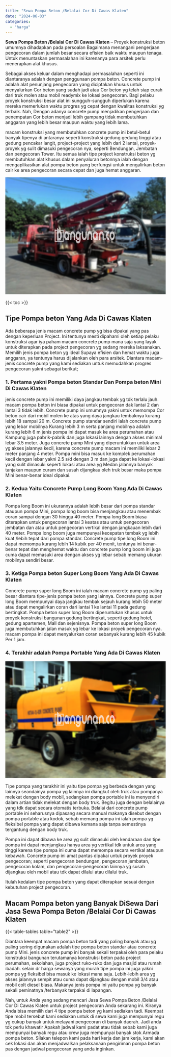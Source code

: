 ```yaml
---
title: "Sewa Pompa Beton /Belalai Cor Di Cawas Klaten"
date: "2024-06-03"
categories: 
  - "harga"
---
```


**Sewa Pompa Beton /Belalai Cor Di Cawas Klaten** – Proyek konstruksi beton umumnya dihadapkan pada persoalan Bagaimana menangani pengerjaan pengecoran dalam jumlah besar secara efisien baik waktu maupun tenaga. Untuk menuntaskan permasalahan ini karenanya para arsitek perlu menerapkan alat khusus.

Sebagai akses keluar dalam menghadapi permasalahan seperti ini diantaranya adalah dengan penggunaan pompa beton. Concrete pump ini adalah alat penunjang pengecoran yang diciptakan khusus untuk menyalurkan Cor beton yang sudah jadi atau Cor beton yg telah siap curah dari truk molen atau mobil readymix ke lokasi pengecoran. Bagi pelaku proyek konstruksi besar alat ini sungguh-sungguh diperlukan karena mereka memerlukan waktu progres yg cepat dengan kwalitas konstruksi yg terbaik. Nah, Dengan adanya concrete pump menjadikan pengerjaan dan penempatan Cor beton menjadi lebih gampang tidak membutuhkan anggaran yang lebih besar maupun waktu yang lebih lama.

macam konstruksi yang membutuhkan concrete pump ini betul-betul banyak tipenya di antaranya seperti konstruksi gedung gedung tinggi atau gedung pencakar langit, project-project yang lebih dari 2 lantai, proyek-proyek yg sulit dimasuki pengecoran nya, seperti Bendungan, Jembatan dan pengecoran Tower. Itu semua ialah tipe project konstruksi beton yg membutuhkan alat khusus dalam penyaluran betonnya ialah dengan mengaplikasikan alat pompa beton yang berfungsi untuk mengalirkan beton cair ke area pengecoran secara cepat dan juga hemat anggaran.

![Sewa Pompa Beton /Belalai Cor Di Cawas Klaten](/images/sewa-concrete-pump-03.png)

{{< toc >}}

## Tipe Pompa beton Yang Ada Di Cawas Klaten

Ada beberapa jenis macam concrete pump yg bisa dipakai yang pas dengan keperluan Project. Ini tentunya mesti dipahami oleh setiap pelaku konstruksi agar iya paham macam concrete pump mana saja yang layak untuk diterapkan pada project pengecoran yg sedang mereka laksanakan. Memilih jenis pompa beton yg ideal Supaya efisien dan hemat waktu juga anggaran, ya tentunya harus dijalankan oleh para arsitek. Diantara macam-jenis concrete pump yang kami sediakan untuk memudahkan progres pengecoran yakni sebagai berikut;

### 1\. Pertama yakni Pompa beton Standar Dan Pompa beton Mini Di Cawas Klaten

jenis concrete pump ini memiliki daya jangkau tembak yg tdk terlalu jauh. macam pompa beton ini biasa dipakai untuk pengecoran dak lantai 2 dan lantai 3 tidak lebih. Concrete pump ini umumnya yakni untuk memompa Cor beton cair dari mobil molen ke atas yang daya jangkau tembaknya kurang lebih 18 sampai 20 m. Concrete pump standar sendiri ialah concrete pump yang lebar mobilnya Kurang lebih 3 m serta panjang mobilnya adalah kurang lebih 6 m jenis pompa ini dapat masuk ke area perumahan atau Kampung juga pabrik-pabrik dan juga lokasi lainnya dengan akses minimal lebar 3.5 meter. Juga concrete pump Mini yang diperuntukkan untuk area yg akses jalannya kecil, karena concrete pump macam ini memiliki lebar 2 meter panjang 4 meter. Pompa mini bisa masuk ke komplek perumahan kecil dengan lebar yakni 2.5 s/d dengan 3 m dan juga dapat ke lokasi-lokasi yang sulit dimasuki seperti lokasi atau area yg Medan jalannya banyak tanjakan maupun curam dan susah dijangkau oleh truk besar maka pompa Mini benar-benar ideal dipakai.

### 2\. Kedua Yaitu Concrete Pump Long Boom Yang Ada Di Cawas Klaten

Pompa long Boom ini ukurannya adalah lebih besar dari pompa standar ataupun pompa Mini, pompa long boom bisa menjangkau atau menembak coran sampai dengan 30 hingga 40 meter. Pompa long Boom biasa diterapkan untuk pengecoran lantai 3 keatas atau untuk pengecoran jembatan dan atau untuk pengecoran vertikal dengan jangkauan lebih dari 40 meter. Pompa long boom juga mempunyai kecepatan tembak yg lebih kuat /lebih tepat dari pompa standar. Concrete pump tipe long Boom ini dapat memompa kurang lebih 14 kubik per 40 menit, tentunya ini benar-benar tepat dan menghemat waktu dan concrete pump long boom ini juga cuma dapat memasuki area dengan akses yg lebar sebab memang ukuran mobilnya sendiri besar.

### 3\. Ketiga Pompa beton Super Long Boom Yang Ada Di Cawas Klaten

Concrete pump super long Boom ini ialah macam concrete pump yg paling besar diantara tipe-jenis pompa beton yang lainnya. Concrete pump super long Boom mempunyai daya jangkau tembak sejauh kurang lebih 50 meter atau dapat mengalirkan coran dari lantai 1 ke lantai 11 pada gedung bertingkat. Pompa beton super long Boom diperuntukan khusus untuk proyek konstruksi bangunan gedung bertingkat, seperti gedung hotel, gedung apartemen, Mall dan sejenisnya. Pompa beton super long Boom juga membutuhkan jalan masuk yg lebar ke lokasi proyek pengecoran nya. macam pompa ini dapat menyalurkan coran sebanyak kurang lebih 45 kubik Per 1 jam.

### 4\. Terakhir adalah Pompa Portable Yang Ada Di Cawas Klaten

![Sewa Pompa Beton /Belalai Cor Di Cawas Klaten](/images/sewa-concrete-pump-08.png)

Tipe pompa yang terakhir ini yaitu tipe pompa yg berbeda dengan yang lainnya seandainya pompa yg lainnya ini diangkut oleh truk atau pompanya melekat dengan body mobil, sedangkan pompa portable ini ia menyendiri dalam artian tidak melekat dengan body truk. Begitu juga dengan belalainya yang tdk dapat secara otomatis terbuka. Belalai dari concrete pump portable ini seharusnya dipasang secara manual makanya disebut dengan pompa portable atau kodok, sebab memang pompa ini ialah pompa yg fleksibel pompa yang dapat dibawa kemana saja tanpa semestinya tergantung dengan body truk.

Pompa ini dapat dibawa ke area yg sulit dimasuki oleh kendaraan dan tipe pompa ini dapat menjangkau hanya area yg vertikal tdk untuk area yang tinggi karena tipe pompa ini cuma dapat memompa secara vertikal ataupun kebawah. Concrete pump ini amat pantas dipakai untuk proyek proyek pengecoran; seperti pengecoran bendungan, pengecoran jembatan, pengecoran kolam, dan pengecoran-pengecoran lainnya yg susah dijangkau oleh mobil atau tdk dapat dilalui atau dilalui truk.

Itulah kedalam tipe pompa beton yang dapat diterapkan sesuai dengan kebutuhan project pengecoran.

## Macam Pompa beton yang Banyak DiSewa Dari Jasa Sewa Pompa Beton /Belalai Cor Di Cawas Klaten

{{< table-tables table="table2" >}}

Diantara keempat macam pompa beton tadi yang paling banyak atau yg paling sering digunakan adalah tipe pompa beton standar atau concrete pump Mini. jenis concrete pump ini banyak sekali terpakai oleh para pelaku konstruksi bangunan terutamanya konstruksi beton pada project perumahan, sekolahan, juga project ruko-ruko dan juga masjid atau rumah ibadah. selain dr harga sewanya yang murah tipe pompa ini juga yakni pompa yg fleksibel bisa masuk ke lokasi mana saja. Lebih-lebih area yg akses jalannya sempit atau cuma dapat dijangkau dengan mobil 3/4 atau mobil colt diesel biasa. Makanya jenis pompa ini yaitu pompa yg banyak sekali peminatnya /terbanyak terpakai di lapangan.

Nah, untuk Anda yang sedang mencari Jasa Sewa Pompa Beton /Belalai Cor Di Cawas Klaten untuk project pengecoran Anda sekarang ini. Kiranya Anda bisa memilih dari 4 tipe pompa beton yg kami sediakan tadi. Keempat tipe mobil tersebut kami sediakan untuk di sewa kami juga mempunyai regu yg cukup banyak untuk melayani pengecoran di banyak daerah. Jadi anda tdk perlu khawatir Apakah jadwal kami padat atau tidak sebab kami juga mempunyai banyak regu atau crew juga mempunyai banyak stok Armada pompa beton. Silakan telepon kami pada hari kerja dan jam kerja, kami akan cek lokasi dan akan menjadwalkan pelaksanaan pengiriman pompa beton pas dengan jadwal pengecoran yang anda inginkan.
